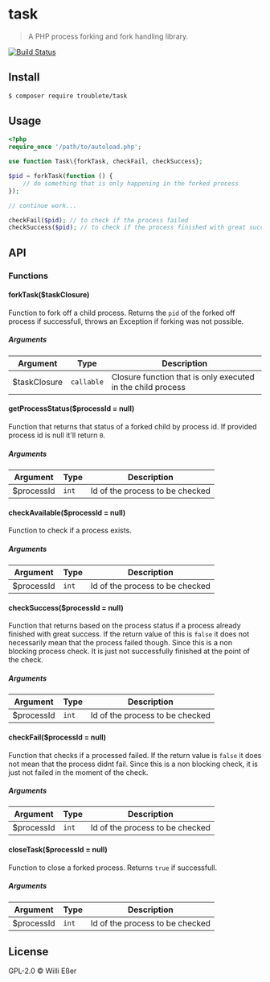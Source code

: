 # task

> A PHP process forking and fork handling library.

[![Build Status](https://travis-ci.org/troublete/load.svg?branch=master)](https://travis-ci.org/troublete/task)

## Install

```bash
$ composer require troublete/task
```

## Usage

```php
<?php
require_once '/path/to/autoload.php';

use function Task\{forkTask, checkFail, checkSuccess};

$pid = forkTask(function () {
	// do something that is only happening in the forked process
});

// continue work...

checkFail($pid); // to check if the process failed 
checkSuccess($pid); // to check if the process finished with great success
```

## API

### Functions

#### forkTask($taskClosure)

Function to fork off a child process. Returns the `pid` of the forked off process if successfull, throws an Exception if forking was not possible.

##### Arguments

| Argument | Type | Description |
|---|---|---|
| $taskClosure | `callable` | Closure function that is only executed in the child process |

#### getProcessStatus($processId = null)

Function that returns that status of a forked child by process id. If provided process id is null it'll return `0`.

##### Arguments

| Argument | Type | Description |
|---|---|---|
| $processId | `int` | Id of the process to be checked |

#### checkAvailable($processId = null)

Function to check if a process exists.

##### Arguments

| Argument | Type | Description |
|---|---|---|
| $processId | `int` | Id of the process to be checked |

#### checkSuccess($processId = null)

Function that returns based on the process status if a process already finished with great success. If the return value of this is `false` it does not necessarily mean that the process failed though. Since this is a non blocking process check. It is just not successfully finished at the point of the check.

##### Arguments

| Argument | Type | Description |
|---|---|---|
| $processId | `int` | Id of the process to be checked |

#### checkFail($processId = null)

Function that checks if a processed failed. If the return value is `false` it does not mean that the process didnt fail. Since this is a non blocking check, it is just not failed in the moment of the check.

##### Arguments

| Argument | Type | Description |
|---|---|---|
| $processId | `int` | Id of the process to be checked |

#### closeTask($processId = null)

Function to close a forked process. Returns `true` if successfull. 

##### Arguments

| Argument | Type | Description |
|---|---|---|
| $processId | `int` | Id of the process to be checked |

## License

GPL-2.0 © Willi Eßer